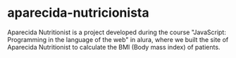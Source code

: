 # aparecida-nutricionista
Aparecida Nutritionist is a project developed during the course "JavaScript: Programming in the language of the web" in alura, where we built the site of Aparecida Nutritionist to calculate the BMI (Body mass index) of patients.
